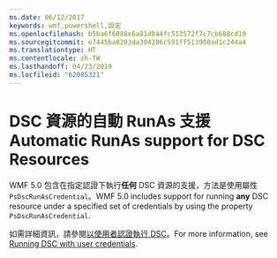 ```yaml
---
ms.date: 06/12/2017
keywords: wmf,powershell,設定
ms.openlocfilehash: b5ba6f6088e6a81d044fc513572f7c7cb688cd10
ms.sourcegitcommit: e7445ba8203da304286c591ff513900ad1c244a4
ms.translationtype: HT
ms.contentlocale: zh-TW
ms.lasthandoff: 04/23/2019
ms.locfileid: "62085321"
---
```

# <a name="automatic-runas-support-for-dsc-resources"></a><span data-ttu-id="1610d-102">DSC 資源的自動 RunAs 支援</span><span class="sxs-lookup"><span data-stu-id="1610d-102">Automatic RunAs support for DSC Resources</span></span>

<span data-ttu-id="1610d-103">WMF 5.0 包含在指定認證下執行**任何** DSC 資源的支援，方法是使用屬性 `PsDscRunAsCredential`。</span><span class="sxs-lookup"><span data-stu-id="1610d-103">WMF 5.0 includes support for running **any** DSC resource under a specified set of credentials by using the property `PsDscRunAsCredential`.</span></span>

<span data-ttu-id="1610d-104">如需詳細資訊，請參閱[以使用者認證執行 DSC](https://msdn.microsoft.com/powershell/dsc/runasuser)。</span><span class="sxs-lookup"><span data-stu-id="1610d-104">For more information, see [Running DSC with user credentials](https://msdn.microsoft.com/powershell/dsc/runasuser).</span></span>
